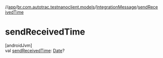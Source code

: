 //[app](../../../index.md)/[br.com.autotrac.testnanoclient.models](../index.md)/[IntegrationMessage](index.md)/[sendReceivedTime](send-received-time.md)

# sendReceivedTime

[androidJvm]\
val [sendReceivedTime](send-received-time.md): [Date](https://developer.android.com/reference/kotlin/java/util/Date.html)?
